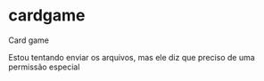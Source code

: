 # cardgame
Card game

Estou tentando enviar os arquivos, mas ele diz que preciso de uma permissão especial
